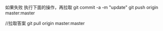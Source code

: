 如果失败 执行下面的操作，再拉取
git commit -a -m "update"
git push origin master:master

//拉取答案
git pull origin master:master


